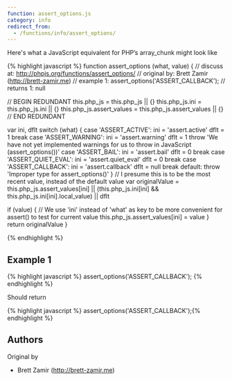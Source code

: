```yaml
---
function: assert_options.js
category: info
redirect_from:
  - /functions/info/assert_options/
---
```


<!-- WARNING! This file is auto generated by `npm run web:inject`, do not edit by hand -->

Here's what a JavaScript equivalent for PHP’s array_chunk might look like

{% highlight javascript %}
function assert_options (what, value) {
  //  discuss at: http://phpjs.org/functions/assert_options/
  // original by: Brett Zamir (http://brett-zamir.me)
  //   example 1: assert_options('ASSERT_CALLBACK');
  //   returns 1: null

  // BEGIN REDUNDANT
  this.php_js = this.php_js || {}
  this.php_js.ini = this.php_js.ini || {}
  this.php_js.assert_values = this.php_js.assert_values || {}
  // END REDUNDANT

  var ini, dflt
  switch (what) {
    case 'ASSERT_ACTIVE':
      ini = 'assert.active'
      dflt = 1
      break
    case 'ASSERT_WARNING':
      ini = 'assert.warning'
      dflt = 1
      throw 'We have not yet implemented warnings for us to throw in JavaScript (assert_options())'
    case 'ASSERT_BAIL':
      ini = 'assert.bail'
      dflt = 0
      break
    case 'ASSERT_QUIET_EVAL':
      ini = 'assert.quiet_eval'
      dflt = 0
      break
    case 'ASSERT_CALLBACK':
      ini = 'assert.callback'
      dflt = null
      break
    default:
      throw 'Improper type for assert_options()'
  }
  // I presume this is to be the most recent value, instead of the default value
  var originalValue = this.php_js.assert_values[ini] || (this.php_js.ini[ini] && this.php_js.ini[ini].local_value) ||
    dflt

  if (value) {
    // We use 'ini' instead of 'what' as key to be more convenient for assert() to test for current value
    this.php_js.assert_values[ini] = value
  }
  return originalValue
}

{% endhighlight %}

## Example 1

{% highlight javascript %}
assert_options('ASSERT_CALLBACK');
{% endhighlight %}

Should return

{% highlight javascript %}
assert_options('ASSERT_CALLBACK');{% endhighlight %}


## Authors


Original by

- Brett Zamir (http://brett-zamir.me)

